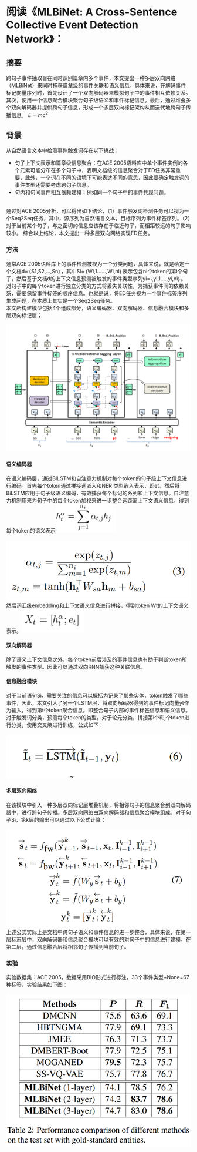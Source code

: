 # 阅读《MLBiNet: A Cross-Sentence Collective Event Detection Network》：

## 摘要
跨句子事件抽取旨在同时识别篇章内多个事件，本文提出一种多层双向网络（MLBiNet）来同时捕获篇章级的事件关联和语义信息。具体来说，在解码事件标记向量序列时，首先设计了一个双向解码器来模拟句子中的事件相互依赖关系。其次，使用一个信息聚合模块聚合句子级语义和事件标记信息。最后，通过堆叠多个双向解码器并提供跨句子信息，形成一个多层双向标记架构从而迭代地跨句子传播信息。
$E=mc^2$
## 背景
从自然语言文本中检测事件触发词存在以下挑战：
* 句子上下文表示和篇章级信息聚合：在ACE 2005语料库中单个事件实例的各个元素可能分布在多个句子中，表明文档级的信息聚合对于ED任务非常重要，此外，一个词在不同的语境下可能表达不同的意思，因此要确定触发词的事件类型还需要考虑跨句子信息。
* 句内和句间事件相互依赖建模：例如同一个句子中的事件共现问题。
<br>
通过对ACE 2005分析，可以得出如下结论，（1）事件触发词检测任务可以视为一个Seq2Seq任务，其中，源序列为自然语言文本，目标序列为事件标签序列。（2）对于当前某个句子，与之密切的信息应该存在于临近句子，而相距较远的句子影响较小。
综合以上结论，本文提出一种多层双向网络实现ED任务。


### 方法
通常ACE 2005语料库上的事件检测被视为一个分类问题，具体来说，就是给定一个文档d=｛S1,S2,...,Sn｝，其中Si=｛Wi,1......,Wi,ni｝表示包含ni个token的第i个句子，然后基于文档d的上下文信息预测被触发的事件类型序列yi=｛yi,1.....yi,ni｝。
对句子中的每个token进行独立分类的方式将丢失关联性，为捕获事件间的依赖关系，需要保留事件标签的顺序信息。也就是说，将ED任务视为一个事件标签序列生成问题，在本质上其实是一个Seq2Seq任务。
<br>
本文所构建模型包括4个组成部分，语义编码器、双向解码器、信息融合模块和多层双向标记层；
<br><br>
![基于流水线的方法](https://raw.githubusercontent.com/Gun-God/PublicRes/main/img/MLB1.png)
<br>
#### 语义编码器
在语义编码层，通过BiLSTM和自注意力机制对每个token的句子级上下文信息进行编码。首先每个token通过拼接词嵌入和NER 类型嵌入表示，即et。然后将BiLSTM应用于句子级语义编码，有效捕获每个标记的系列和上下文信息。自注意力机制用来为句子中的每个token加权来进一步整合远距离上下文语义信息，得到每个token的语义表示![基于流水线的方法](https://raw.githubusercontent.com/Gun-God/PublicRes/main/img/MLB2.png)
<br><br>
![基于流水线的方法](https://raw.githubusercontent.com/Gun-God/PublicRes/main/img/MLB3.png)
<br>
然后词汇级embedding和上下文语义信息进行拼接，得到token Wt的上下文语义表示。![基于流水线的方法](https://raw.githubusercontent.com/Gun-God/PublicRes/main/img/MLB4.png)

#### 双向解码器

除了语义上下文信息之外，每个token前后涉及的事件信息也有助于判断token所触发的事件类型。因此可以通过双向RNN捕获这种关联信息。

#### 信息融合模块

对于当前语句Si，需要关注的信息可以概括为记录了那些实体，token触发了哪些事件，因此，本文引入了另一个LSTM层，将双向解码器得到的事件标记向量yt作为输入，得到第t个token聚合信息。即整合句子内部的事件标签信息和语义信息。
对于触发词分类，预测每个token的类型，对于论元分类，拼接第i个和j个token进行分类，使用交叉熵进行训练，公式如下：
<br><br>
![基于流水线的方法](https://raw.githubusercontent.com/Gun-God/PublicRes/main/img/MLB6.png)
<br>

####  多层双向网络
在该模块中引入一种多层双向标记层堆叠机制，将相邻句子的信息聚合到双向解码器中，进行跨句子传播。多层双向网络由双向解码器和信息聚合模块组成。对于句子Si，第k层的输出可以通过以下公式计算：
<br><br>
![基于流水线的方法](https://raw.githubusercontent.com/Gun-God/PublicRes/main/img/MLB7.png)
<br>
上述公式实际上是文档中跨句子语义和事件信息的进一步整合，具体来说，在第一层标志层中，双向解码器和信息聚合模块可以有效的对句子中的信息进行建模，在第二层，通过信息融合层将相邻句子传播到当前句子。

### 实验
实验数据集：ACE 2005，数据采用BIO形式进行标注，33个事件类型+None=67种标签，实验结果如下图：
<br><br>
![基于流水线的方法](https://raw.githubusercontent.com/Gun-God/PublicRes/main/img/MLB5.png)
<br>
